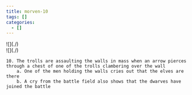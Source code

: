 ```yaml
---
title: morven-10
tags: []
categories:
  - []
---
```

<!-- more --><div class="embedded-image-left">![](./)</div><div class="embedded-image-right">![](./)</div>

	10. The trolls are assaulting the walls in mass when an arrow pierces through a chest of one of the trolls clambering over the wall
		a. One of the men holding the walls cries out that the elves are there
		b. A cry from the battle field also shows that the dwarves have joined the battle